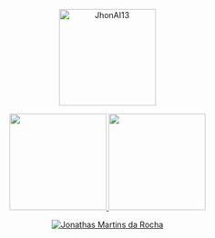 <span>
<a href="https://github.com/JhonAI13">

  <p align="center"><img height="170em" src="https://github-readme-streak-stats.herokuapp.com/?user=JhonAI13&theme=dark" alt="JhonAI13" /></p>
  <p align="center">
    <img height="170em" src="https://github-readme-stats.vercel.app/api?username=JhonAI13&show_icons=true&theme=dark&include_all_commits=true&count_private=true"/>
  <img height="170em" src="https://github-readme-stats.vercel.app/api/top-langs/?username=JhonAI13&layout=compact&langs_count=7&theme=dark"/>
  </p>
<p align="center"><a href="https://github.com/JhonAi13"><img alt="Jonathas Martins da Rocha" src="https://activity-graph.herokuapp.com/graph?username=JhonAI13&bg_color=2b2827&color=5BCDEC&line=5BCDEC&point=FFFFFF&hide_border=true" /></a></p>

</a>
  
</span>
